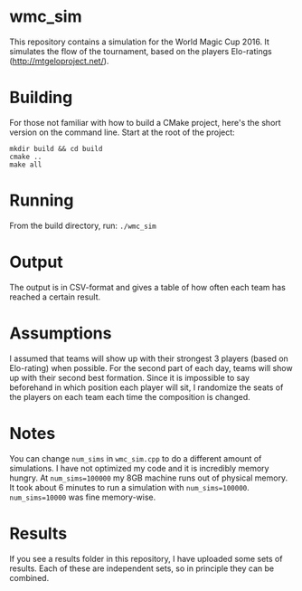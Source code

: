 # wmc_sim
This repository contains a simulation for the World Magic Cup 2016. It simulates the flow of the tournament, based on the players Elo-ratings (http://mtgeloproject.net/).

# Building 
For those not familiar with how to build a CMake project, here's the short version on the command line. Start at the root of the project:
```
mkdir build && cd build
cmake ..
make all
```

# Running 
From the build directory, run: `./wmc_sim`

# Output 
The output is in CSV-format and gives a table of how often each team has reached a certain result.

# Assumptions 
I assumed that teams will show up with their strongest 3 players (based on Elo-rating) when possible. For the second part of each day, teams will show up with their second best formation. Since it is impossible to say beforehand in which position each player will sit, I randomize the seats of the players on each team each time the composition is changed.

# Notes
You can change `num_sims` in `wmc_sim.cpp` to do a different amount of simulations. I have not optimized my code and it is incredibly memory hungry. At `num_sims=100000` my 8GB machine runs out of physical memory. It took about 6 minutes to run a simulation with `num_sims=100000`. `num_sims=10000` was fine memory-wise.

# Results
If you see a results folder in this repository, I have uploaded some sets of results. Each of these are independent sets, so in principle they can be combined.
